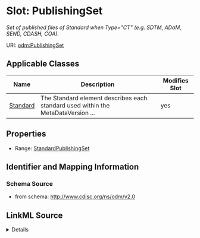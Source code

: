 # Slot: PublishingSet


_Set of published files of Standard when Type="CT" (e.g. SDTM, ADaM, SEND, CDASH, COA)._



URI: [odm:PublishingSet](http://www.cdisc.org/ns/odm/v2.0/PublishingSet)



<!-- no inheritance hierarchy -->




## Applicable Classes

| Name | Description | Modifies Slot |
| --- | --- | --- |
[Standard](Standard.md) | The Standard element describes each standard used within the MetaDataVersion ... |  yes  |







## Properties

* Range: [StandardPublishingSet](StandardPublishingSet.md)





## Identifier and Mapping Information







### Schema Source


* from schema: http://www.cdisc.org/ns/odm/v2.0




## LinkML Source

<details>
```yaml
name: PublishingSet
description: Set of published files of Standard when Type="CT" (e.g. SDTM, ADaM, SEND,
  CDASH, COA).
from_schema: http://www.cdisc.org/ns/odm/v2.0
rank: 1000
alias: PublishingSet
domain_of:
- Standard
range: StandardPublishingSet

```
</details>
